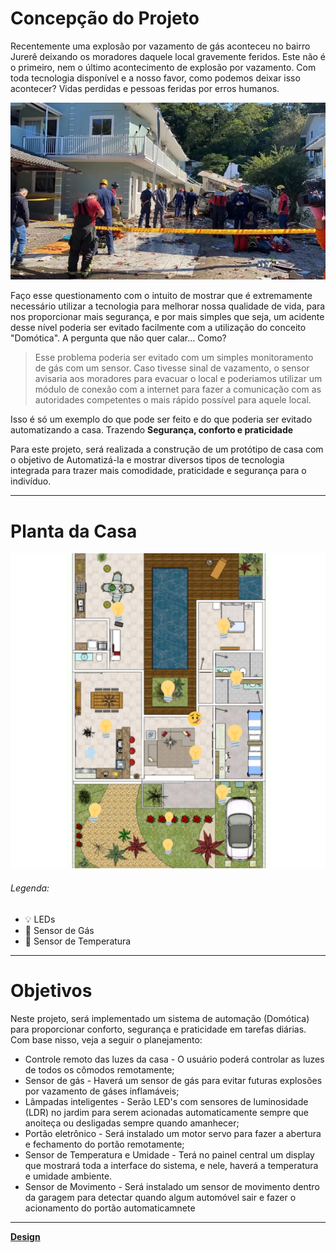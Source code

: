 # Concepção do Projeto

Recentemente uma explosão por vazamento de gás aconteceu no bairro Jurerê deixando os moradores daquele local gravemente feridos. Este não é o primeiro, nem o último acontecimento de explosão por vazamento. Com toda tecnologia disponível e a nosso favor, como podemos deixar isso acontecer? Vidas perdidas e pessoas feridas por erros humanos. 

![Explosao](./Figuras/explosaojurere.jpg)

Faço esse questionamento com o intuito de mostrar que é extremamente necessário utilizar a tecnologia para melhorar nossa qualidade de vida, para nos proporcionar mais segurança, e por mais simples que seja, um acidente desse nível poderia ser evitado facilmente com a utilização do conceito "Domótica". A pergunta que não quer calar... Como?
> Esse problema poderia ser evitado com um simples monitoramento de gás com um sensor. Caso tivesse sinal de vazamento, o sensor avisaria aos moradores para evacuar o local e poderiamos utilizar um módulo de conexão com a internet para fazer a comunicação com as autoridades competentes o mais rápido possível para aquele local.

Isso é só um exemplo do que pode ser feito e do que poderia ser evitado automatizando a casa. Trazendo **Segurança, conforto e praticidade**

Para este projeto, será realizada a construção de um protótipo de casa com o objetivo de Automatizá-la e mostrar diversos tipos de tecnologia integrada para trazer mais comodidade, praticidade e segurança para o indivíduo.

---
# Planta da Casa

![Figura 1 - Planta da Casa](./Figuras/planta.jpg)

###### Legenda:
* 💡 LEDs 
* 💨 Sensor de Gás
* 🤒 Sensor de Temperatura

---
# Objetivos

Neste projeto, será implementado um sistema de automação (Domótica) para proporcionar conforto, segurança e praticidade em tarefas diárias. Com base nisso, veja a seguir o planejamento:

* Controle remoto das luzes da casa - O usuário poderá controlar as luzes de todos os cômodos remotamente;
* Sensor de gás - Haverá um sensor de gás para evitar futuras explosões por vazamento de gáses inflamáveis;
* Lâmpadas inteligentes - Serão LED's com sensores de luminosidade (LDR) no jardim para serem acionadas automaticamente sempre que anoiteça ou desligadas sempre quando amanhecer;
* Portão eletrônico - Será instalado um motor servo para fazer a abertura e fechamento do portão remotamente; 
* Sensor de Temperatura e Umidade - Terá no painel central um display que mostrará toda a interface do sistema, e nele, haverá a temperatura e umidade ambiente.
* Sensor de Movimento - Será instalado um sensor de movimento dentro da garagem para detectar quando algum automóvel sair e fazer o acionamento do portão automaticamnete

---
[**Design**](./design.md)
